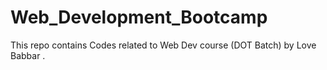 # Web_Development_Bootcamp
This repo contains Codes related to Web Dev course (DOT Batch) by Love Babbar .


